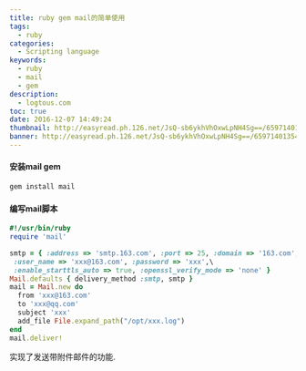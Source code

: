 ```yaml
---
title: ruby gem mail的简单使用
tags:
  - ruby
categories:
  - Scripting language
keywords:
  - ruby
  - mail
  - gem
description:
  - logtous.com
toc: true
date: 2016-12-07 14:49:24
thumbnail: http://easyread.ph.126.net/JsQ-sb6ykhVhOxwLpNH4Sg==/6597140135402662092.jpg
banner: http://easyread.ph.126.net/JsQ-sb6ykhVhOxwLpNH4Sg==/6597140135402662092.jpg
---
```


#### 安装mail gem
``` bash
gem install mail
```

#### 编写mail脚本
``` ruby
#!/usr/bin/ruby
require 'mail'

smtp = { :address => 'smtp.163.com', :port => 25, :domain => '163.com', \
 :user_name => 'xxx@163.com', :password => 'xxx',\
 :enable_starttls_auto => true, :openssl_verify_mode => 'none' }
Mail.defaults { delivery_method :smtp, smtp }
mail = Mail.new do
  from 'xxx@163.com'
  to 'xxx@qq.com'
  subject 'xxx'
  add_file File.expand_path("/opt/xxx.log")
end
mail.deliver!
```
<!-- more -->
实现了发送带附件邮件的功能.